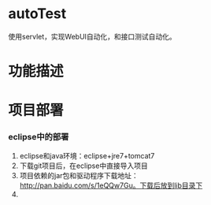 # autoTest
使用servlet，实现WebUI自动化，和接口测试自动化。

# 功能描述


# 项目部署
### eclipse中的部署
  1. eclipse和java环境：eclipse+jre7+tomcat7
  2. 下载git项目后，在eclipse中直接导入项目
  3. 项目依赖的jar包和驱动程序下载地址：http://pan.baidu.com/s/1eQQw7Gu。下载后放到lib目录下
  4. 
